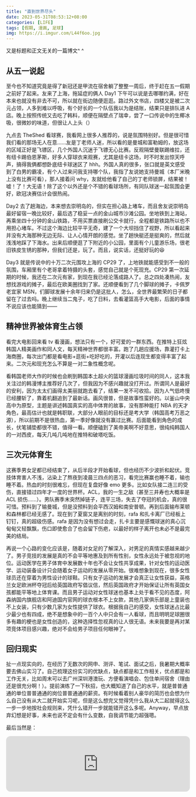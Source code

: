 ```yaml
---
title: "直到世界尽头"
date: 2023-05-31T08:53:12+08:00
categories: [LIFE]
tags: [假期, 漫画, 足球]
img: https://i.imgur.com/L44f6oo.jpg
---
```


又是标题和正文无关的一篇博文^ ^

## 从五一说起

至今也不知道究竟是得了新冠还是甲流在宿舍躺了整整一周后，终于赶在五一假期之前好了起来。友来了上海，拖延症的俩人 Day1 下午可以说是去哪哪约满，好在本来也就没有非去不可，所以就在街边随便逛逛。路过外文书店，四楼又是被二次元占领，人多到难以呼吸，有个好长的一个队伍我以为是结账，结果只是排队进 A 店。晚上按照传统又去吃了韩料，顺便在隔壁点了瑞幸，尝了一口传说中的生椰冰吸，很微妙的味道，但很让人上头（）

九点去 TheShed 看球赛，我看网上很多人推荐的，说是氛围特别好。但是很可惜我们看的那场无人在意......友是丁老师人迷，所以看的是曼城和富勒姆的，放这场的区域正好是飞镖区，几个外国人沉迷于飞镖无心比赛。反观隔壁曼联踢维拉，还有纽卡踢伯恩茅斯，好多人穿球衣来观赛，尤其是纽卡这场，时不时发出惊天呼声，搞得我俩都想卧底纽卡球迷区了 hhh。外国人真的很多，张口就是英文感受到了白男的霸凌，有个人过来问我支持哪个队，我指了友说她支持曼城（本厂米晚上没有比赛可看），那人接着问 why，友就给他看了自己的丁老师锁屏，结果被！嘘！了！大无语！除了这个以外还是个不错的看球场所，有同队球迷一起氛围会更好，欧冠决赛估计会很热闹。

Day2 去了趟海边，本来想去崇明岛的，但实在担心路上堵车，而且舍友说崇明岛最好留宿一晚比较好，最后选了稳妥一点的金山城市沙滩公园。坐地铁到上海站，再乘坐四十分钟的金山铁路，不用买票直接刷公交卡就行，全程都是铁路所以也不用担心堵车。不过这个海边比较平平无奇，建了一个大坝挡住了视野，所以看起来并没有大海那种无边无际、让人心情开朗的感觉。坐了趟快艇还是挺爽的，然后就浅浅地踩了下海水。出来后顺便逛了下附近的小公园，里面有个儿童游乐场，很老旧铁皮生锈的那种，但我们还是，玩了。而且，说实话，还挺好玩的😆

Day3 就是传说中的十万二次元围攻上海的 CP29 了，上地铁就能感受到不一般的氛围，车厢里有个老哥拿着特摄的头套，感觉自己就是个死现充。CP29 第一次延期的时候，我还在二次元有家，到现在我已经沦落成路人了。总之四处凑热闹，友想找游戏的摊子，最后在欧美圈找到了家。还顺便看到了几个脚球的摊子，卡佩罗老宜家 MSN，们脚球发展十余年归来仍是这批人，怎么，全世界最繁荣的日子都留在了过去吗。晚上继续当二鬼子，吃了日料，去看灌篮高手大电影，后面的事情不说应该也能猜到——

## 精神世界被体育生占领

看完大电影回来看 tv 看漫画，想法只有一个，好可爱的一群东西。在推特上狂炫韩国人精美画作和同人文，每天精神世界都很丰富。跑了几趟应援场，靠灌打卡上海商圈，每次出门都是看电影+逛街+吃好吃的，开灌以后连现生都变得丰富了起来。二次元和现充怎么不算是一对二象性概念呢。

看韩国老师大作的时候也会刷到韩国本土超火的篮球漫画垃圾时间的同人，这本我关注过的韩漫博主推荐好几次了，但我因为不感兴趣就没打开过。所谓同人是最好的安利，因为太太们画得太美丽就跑去看了，结果一发不可收拾。因为人气低咚慢已经腰斩了，靠着机翻追到了最新话。画风很普，但是故事性蛮好的。以釜山中央高中为原型，主题是讲述韩国真实的高中体育的故事，没有那种能打 NBA 的天才角色，最高估计也就是韩职联，大部分人眼前的目标还是考大学（韩国高考万恶之源），所以前期不是很热血，第一季好像就没有赢过比赛。后面能看到角色的成长，伏笔铺垫都很不错，值得一看。顺便磕到了美帝美啊不好意思，很纯纯韩国人的一对西皮，每天几吨几吨地在推特和破塔吃饭。

## 三次元体育生

这赛季男女足都已经结束了，从后半段才开始看球，但也经历不少波折和起伏。竞技体育害人不浅，沾染上了熬夜到凌晨三四点的恶习，看完比赛赢也睡不着，输也睡不着。热血的时刻很难忘，但现在复盘好像 emo 更多。比如女队接二连三的受伤，直接错过四年才一度的世界杯。ACL，我的一生之敌（甚至三井寿也大概率是 ACL 损伤......）。男队赛季末突然掉链子，连平三场，失去了夺冠的机会，真的很可惜。预料到了输曼城，但是没预料到会平西汉姆和南安普顿。再到后面输布莱顿和森林都已经无感了。现在到了夏窗又是离别的时刻，rafa 和扎卡离厂已经板上钉钉，真的超级伤感。rafa 是因为没有想过会走，扎卡主要是感慨球迷的真心沉甸甸又轻飘飘，伤口即使愈合了也会留下伤疤，以最好的样子离开也未必不是最完美的结局。

再说一个心路的变化应该是，随着对女足的了解深入，对男足的真情实感越来越少了。男子竞技的发展是真的不会平等地惠及到所有性别，女性永远处于被忽视的地位。运动医学在男子体育中发展数十年也不会让女性共享成果，针对女性的运动医学、运动装备设计只会随着女子运动的发展从零开始。很难想象到现在，很多女性球员还在穿着为男性设计的球鞋。只有女子运动的发展才会真正让女性获益，英格兰女足欧洲杯夺冠后给英国政府写倡议信，然后英国政府才开始保证让所有英国女孩都能平等地上体育课。而且男子运动对女性球迷也基本上处于看不见的态度，阿森纳国内旗舰店和阿迪国内官网的球衣根本不上女款，其他几家俱乐部是上童装也不上女装，只有少数几家为女性提供了球衣。根据我自己的感受，女性球迷占比最少最少也有四成，绝不是想象中的一百个人中只会有一人看球，而且明明足球圈很多有趣的梗也是女性创造的，这种选择性忽视真的让人很无语。未来我要是再对某项竞体项目感兴趣，绝对不会给男子项目任何眼神了。

## 回归现实

扯一点现实向的，在经历了无数次的网申、测评、笔试、面试之后，我暑期大概率要去佛山实习了。自己梳理这份实习的优缺点，缺点都是和工作相关，优点都是和工作无关，比如周末可以去广州深圳港澳玩、方便看演唱会、包住单间宿舍（理由还是很充分啊！）。提前演练了一下秋招，也大概知道了自己的水平，就是普普通通的单位普普通通的岗位普普通通的薪资。有时候看着别人豪华的简历也会想为什么自己没有从大二就开始实习呢，但是这么想完又觉得凭什么我从大二起就得这么一步一步地按社会规则来，凭什么错开一步就能错开这么多呢。Anyway，早点放弃幻想是好事，未来也说不定会有什么变数，自我调节能力超强嗯。

最后当然是：

<iframe style="border-radius:12px" src="https://open.spotify.com/embed/track/1c3869ygnTCAv0PBvwPo18?utm_source=generator&theme=0" width="100%" height="152" frameBorder="0" allowfullscreen="" allow="autoplay; clipboard-write; encrypted-media; fullscreen; picture-in-picture" loading="lazy"></iframe>
